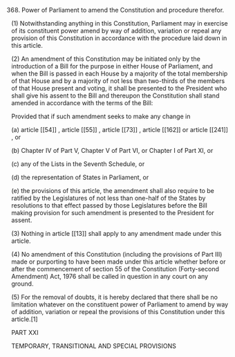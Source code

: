 368. Power of Parliament to amend the Constitution and procedure therefor.

(1) Notwithstanding anything in this Constitution, Parliament may in exercise of its constituent power amend by way of addition, variation or repeal any provision of this Constitution in accordance with the procedure laid down in this article.

(2) An amendment of this Constitution may be initiated only by the introduction of a Bill for the purpose in either House of Parliament, and when the Bill is passed in each House by a majority of the total membership of that House and by a majority of not less than two-thirds of the members of that House present and voting, it shall be presented to the President who shall give his assent to the Bill and thereupon the Constitution shall stand amended in accordance with the terms of the Bill:

Provided that if such amendment seeks to make any change in

(a) article [[54]] , article [[55]] , article [[73]] , article [[162]]  or article [[241]] , or

(b) Chapter IV of Part V, Chapter V of Part VI, or Chapter I of Part XI, or

(c) any of the Lists in the Seventh Schedule, or

(d) the representation of States in Parliament, or

(e) the provisions of this article, the amendment shall also require to be ratified by the Legislatures of not less than one-half of the States by resolutions to that effect passed by those Legislatures before the Bill making provision for such amendment is presented to the President for assent.

(3) Nothing in article [[13]]  shall apply to any amendment made under this article.

(4) No amendment of this Constitution (including the provisions of Part III) made or purporting to have been made under this article whether before or after the commencement of section 55 of the Constitution (Forty-second Amendment) Act, 1976 shall be called in question in any court on any ground.

(5) For the removal of doubts, it is hereby declared that there shall be no limitation whatever on the constituent power of Parliament to amend by way of addition, variation or repeal the provisions of this Constitution under this article.[1]

PART XXI

TEMPORARY, TRANSITIONAL AND SPECIAL PROVISIONS

 

